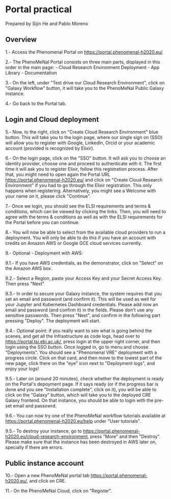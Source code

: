 # Portal practical

Prepared by Sijin He and Pablo Moreno

## Overview

1.- Access the Phenomenal Portal on https://portal.phenomenal-h2020.eu/. 

2.- The PhenoMeNal Portal consists on three main parts, displayed in this order in the main page: 
    - Cloud Research Environment Deployment
    - App Library
    - Documentation

3.- On the left, under "Test drive our Cloud Research Environment", click on "Galaxy Workflow" button, it will take you to the PhenoMeNal Public Galaxy instance.

4.- Go back to the Portal tab.

## Login and Cloud deployment

5.- Now, to the right, click on "Create Cloud Research Environment" blue button. This will take you to the login page, where our single sign on (SSO) will allow you to register with Google, LinkedIn, Orcid or your academic account (provided is recognized by Elixir).

6.- On the login page, click on the "SSO" button. It will ask you to choose an identity provider, choose one and proceed to authenticate with it. The first time it will ask you to register Elixir, follow this registration process. After that, you might need to open again the Portal URL https://portal.phenomenal-h2020.eu/ and click on "Create Cloud Research Environment" if you had to go through the Elixir registration. This only happens when registering. Alternatively, you might see a Welcome with your name on it, please click "Continue".

7.- Once we login, you should see the ELSI requirements and terms & conditions, which can be viewed by clicking the links. Then, you will need to agree with the terms & conditions as well as with the ELSI requirements for the Portal before you can continue. 

8.- You will now be able to select from the available cloud providers to run a deployment. You will only be able to do this if you have an account with credits on Amazon AWS or Google GCE cloud services currently. 

9.- Optional - Deployment with AWS: 

9.1.- If you have AWS credentials, as the demonstrator, click on "Select" on the Amazon AWS box.

9.2.- Select a Region, paste your Access Key and your Secret Access Key. Then press "Next"

9.3.- In order to secure your Galaxy instance, the system requires that you set an email and password (and confirm it). This will be used as well for your Jupyter and Kubernetes Dashboard credentials. Please add now an email and password (and confirm it) in the fields. Please don't use any sensitive passwords. Then press "Next", and confirm in the following part pressing "Deploy". The deployment will start.

9.4.- Optional point: if you really want to see what is going behind the scenes, and get all the Infrastructure as code logs, head over to https://portal.tsi.ebi.ac.uk/, press login at the upper right corner, and then login using the SSO button. Once logged in, go to menu and choose "Deployments". You should see a "Phenomenal VRE" deployment with a progress circle. Click on that card, and then move to the lowest part of the new page, click there on the "eye" icon next to "Deployment logs", and enjoy your logs! 

9.5.- Later on (around 20 minutes), check whether the deployment is ready on the Portal's depoyment page. If it says ready (or if the progress bar is done and you see "Installation complete", click on it), you will be able to click on the "Galaxy" button, which will take you to the deployed CRE Galaxy frontend. On that instance, you should be able to login with the pre-set email and passowrd.

9.6.- You can now try one of the PhenoMeNal workflow tutorials available at https://portal.phenomenal-h2020.eu/help under "User tutorials".

9.5.- To destroy your instance, go to https://portal.phenomenal-h2020.eu/cloud-research-environment, press "More" and then "Destroy". Please make sure that the instance has been destroyed in AWS later on, specially if there are errors.

## Public instance account 

10.- Open a new PhenoMeNal portal tab https://portal.phenomenal-h2020.eu/, and click on CRE.

11.- On the PhenoMeNal Cloud, click on "Register".






